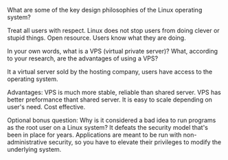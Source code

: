 What are some of the key design philosophies of the Linux operating system?

Treat all users with respect. 
Linux does not stop users from doing clever or stupid things.
Open resource.
Users know what they are doing.

In your own words, what is a VPS (virtual private server)? What, according to your research, are the advantages of using a VPS?

It a virtual server sold by the hosting company, users have access to the operating system. 

Advantages: 
VPS is much more stable, reliable than shared server.
VPS has better preformance thant shared server.
It is easy to scale depending on user's need.
Cost effective.

Optional bonus question: Why is it considered a bad idea to run programs as the root user on a Linux system?
It defeats the security model that's been in place for years. Applications are meant to be run with non-administrative security, so you have to elevate their privileges to modify the underlying system.
